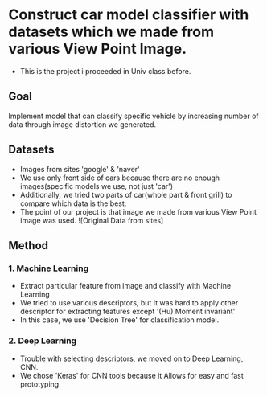 # Construct car model classifier with datasets which we made from various View Point Image.
- This is the project i proceeded in Univ class before.

## Goal
Implement model that can classify specific vehicle by increasing number of data through image distortion we generated.
<br>

## Datasets
- Images from sites 'google' & 'naver'
- We use only front side of cars because there are no enough images(specific models we use, not just 'car')
- Additionally, we tried two parts of car(whole part & front grill) to compare which data is the best.
- The point of our project is that image we made from various View Point image was used.
![Original Data from sites]

## Method
### 1. Machine Learning
- Extract particular feature from image and classify with Machine Learning
- We tried to use various descriptors, but It was hard to apply other descriptor for extracting features except '(Hu) Moment invariant' 
- In this case, we use 'Decision Tree' for classification model.

### 2. Deep Learning
- Trouble with selecting descriptors, we moved on to Deep Learning, CNN.
- We chose 'Keras' for CNN tools because it Allows for easy and fast prototyping.
<a href = 'https://keras.io/'></a>
